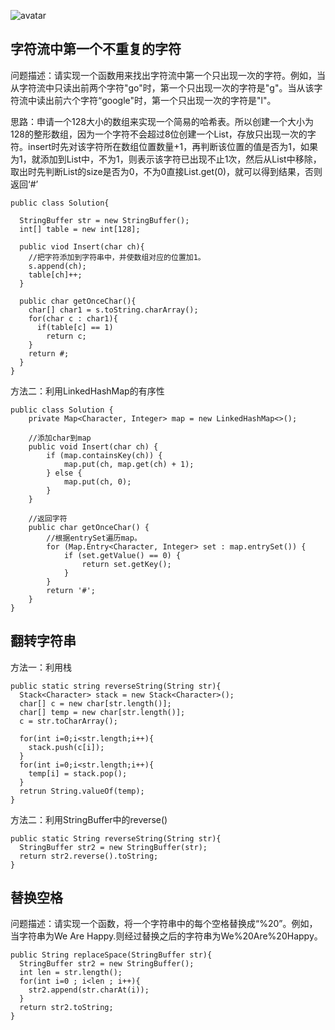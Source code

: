 
![avatar](https://images0.cnblogs.com/blog2015/694841/201506/231749553615077.png)

## 字符流中第一个不重复的字符

问题描述：请实现一个函数用来找出字符流中第一个只出现一次的字符。例如，当从字符流中只读出前两个字符"go"时，第一个只出现一次的字符是"g"。当从该字符流中读出前六个字符“google"时，第一个只出现一次的字符是"l"。

思路：申请一个128大小的数组来实现一个简易的哈希表。所以创建一个大小为128的整形数组，因为一个字符不会超过8位创建一个List，存放只出现一次的字符。insert时先对该字符所在数组位置数量+1，再判断该位置的值是否为1，如果为1，就添加到List中，不为1，则表示该字符已出现不止1次，然后从List中移除，取出时先判断List的size是否为0，不为0直接List.get(0)，就可以得到结果，否则返回‘#’
```
public class Solution{

  StringBuffer str = new StringBuffer();
  int[] table = new int[128];

  public viod Insert(char ch){
    //把字符添加到字符串中，并使数组对应的位置加1。
    s.append(ch);
    table[ch]++;
  }
  
  public char getOnceChar(){
    char[] char1 = s.toString.charArray();
    for(char c : char1){
      if(table[c] == 1)
        return c;
    }
    return #;
  }
}
```
方法二：利用LinkedHashMap的有序性

```
public class Solution {
    private Map<Character, Integer> map = new LinkedHashMap<>();
     
    //添加char到map
    public void Insert(char ch) {
        if (map.containsKey(ch)) {
            map.put(ch, map.get(ch) + 1);
        } else {
            map.put(ch, 0);
        }
    }
     
    //返回字符
    public char getOnceChar() {
        //根据entrySet遍历map。
        for (Map.Entry<Character, Integer> set : map.entrySet()) {
            if (set.getValue() == 0) {
                return set.getKey();
            }
        }
        return '#';
    }
}

```

## 翻转字符串

方法一：利用栈
```
public static string reverseString(String str){
  Stack<Character> stack = new Stack<Character>();
  char[] c = new char[str.length()];
  char[] temp = new char[str.length()];
  c = str.toCharArray();
  
  for(int i=0;i<str.length;i++){
    stack.push(c[i]);
  }
  for(int i=0;i<str.length;i++){
    temp[i] = stack.pop();
  }
  retrun String.valueOf(temp);
}
```

方法二：利用StringBuffer中的reverse()
```
public static String reverseString(String str){
  StringBuffer str2 = new StringBuffer(str);
  return str2.reverse().toString;
}
```

## 替换空格

问题描述：请实现一个函数，将一个字符串中的每个空格替换成“%20”。例如，当字符串为We Are Happy.则经过替换之后的字符串为We%20Are%20Happy。

```
public String replaceSpace(StringBuffer str){
  StringBuffer str2 = new StringBuffer();
  int len = str.length();
  for(int i=0 ; i<len ; i++){
    str2.append(str.charAt(i));
  }
  return str2.toString;
}
```







































